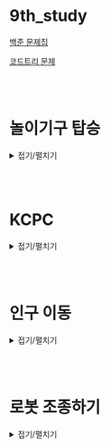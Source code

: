 # 9th_study

[백준 문제집](https://www.acmicpc.net/workbook/view/16983)

[코드트리 문제](https://www.codetree.ai/training-field/frequent-problems/problems/go-on-the-rides/description?page=1&pageSize=20&name=%EB%86%80%EC%9D%B4%EA%B8%B0%EA%B5%AC+%ED%83%91%EC%8A%B9)

<br><br>

# 놀이기구 탑승

<details>
<summary>접기/펼치기</summary>
<div markdown="1">

## [민웅](<./놀이기구 탑승/민웅.py>)

```py
import sys
input = sys.stdin.readline
dxy = [(0, 1), (0, -1), (1, 0), (-1, 0)]
points = [0, 1, 10, 100, 1000]

N = int(input())

liked_lst = [[] for _ in range(N * N + 1)]
mat = [[0] * N for _ in range(N)]
point = 0

for _ in range(N * N):
    num, *liked = list(map(int, input().split()))

    max_cnt = 0
    empty = 0
    ci, cj = 401, 401
    for i in range(N):
        for j in range(N):
            if mat[i][j] == 0:
                temp = 0
                now_empty = 0
                for d in dxy:
                    nx = i + d[0]
                    ny = j + d[1]

                    if 0 <= nx <= N - 1 and 0 <= ny <= N - 1:
                        if mat[nx][ny] in liked:
                            temp += 1
                        elif mat[nx][ny] == 0:
                            now_empty += 1

                if temp > max_cnt:
                    empty = now_empty
                    max_cnt = temp
                    ci = i
                    cj = j
                elif temp == max_cnt:
                    if now_empty > empty:
                        empty = now_empty
                        ci = i
                        cj = j
                    elif now_empty == empty:
                        if ci > i:
                            ci = i
                            cj = j
                        elif ci == i:
                            if cj > j:
                                cj = j
    mat[ci][cj] = num
    liked_lst[num] = liked

for i in range(N):
    for j in range(N):
        now = mat[i][j]
        friends = 0
        for d in dxy:
            nx = i + d[0]
            ny = j + d[1]

            if 0 <= nx <= N - 1 and 0 <= ny <= N - 1:
                check = mat[nx][ny]
                if check in liked_lst[now]:
                    friends += 1
        point += points[friends]

print(point)

```

## [병국](<./놀이기구 탑승/병국.py>)

```py

```

## [상미](<./놀이기구 탑승/상미.py>)

```py

```

## [서희](<./놀이기구 탑승/서희.py>)

```py

```

## [성구](<./놀이기구 탑승/성구.py>)

```py


```

</div>

</details>

<br><br>

# KCPC

<details>
<summary>접기/펼치기</summary>
<div markdown="1">

## [민웅](<./KCPC/민웅.py>)

```py
# 3758_KCPC
import sys
input = sys.stdin.readline

T = int(input())

for _ in range(T):
    n, k, t, m = map(int, input().split())
    cnt_team = {}
    scores = [0]*(n+1)
    sub_cnt = [0]*(n+1)

    for j in range(1, n+1):
        cnt_team[j] = {}

    order_time = {}
    for i in range(m):
        a, b, s = map(int, input().split())
        order_time[a] = i
        if b in cnt_team[a].keys():
            if s > cnt_team[a][b]:
                scores[a] -= cnt_team[a][b]
                scores[a] += s
                cnt_team[a][b] = s
        else:
            cnt_team[a][b] = s
            scores[a] += s

        sub_cnt[a] += 1
    answer = []
    ans = 1
    my_score = scores[t]
    for k in range(1, n+1):
        if scores[k] > my_score:
            ans += 1
            max_score = scores[k]
        elif scores[k] == my_score and k != t:
            answer.append(k)
        else:
            continue
    if answer:
        for v in answer:
            if sub_cnt[v] < sub_cnt[t]:
                ans += 1
            elif sub_cnt[v] == sub_cnt[t]:
                if order_time[v] < order_time[t]:
                    ans += 1


    print(ans)

```

## [병국](<./KCPC/병국.py>)

```py
t = int(input())
# n: 팀 수, k : 문제 수
for _ in range(t):
    n,k,my_team,m = map(int,input().split())
    team_list = [i for i in range(1,n+1)]
    answer_list = [[0]*(k+3) for _ in range(n+1)]
    # 문제3개면 [0,100,50,20, 풀이횟수, 마지막제출시간]
    for i in range(1,m+1):
        id,qnum,score = map(int,input().split())
        answer_list[id][qnum] = max(answer_list[id][qnum],score)
        answer_list[id][k+1] += 1
        answer_list[id][k+2] = max(answer_list[id][k+2],i)

    # print(answer_list)
    my_team_score = sum(answer_list[my_team][:k+1])
    # print(my_team_score)
    my_team_rank = 1
    for i in range(len(answer_list)):
        if sum(answer_list[i][:k+1])>my_team_score:
            my_team_rank+=1
        elif sum(answer_list[i][:k+1])==my_team_score:
            if answer_list[i][k+1] < answer_list[my_team][k+1]:
                my_team_rank+= 1
            elif answer_list[i][k+1] == answer_list[my_team][k+1]:
                if answer_list[i][k+2] < answer_list[my_team][k+2]:
                    my_team_rank += 1
    print(my_team_rank)


```

## [상미](<./KCPC/상미.py>)

```py

```

## [서희](<./KCPC/서희.py>)

```py

```

## [성구](<./KCPC/성구.py>)

```py

```

</div>

</details>

<br><br>

# 인구 이동

<details>
<summary>접기/펼치기</summary>
<div markdown="1">

## [민웅](<./인구 이동/민웅.py>)

```py

```

## [병국](<./인구 이동/병국.py>)

```py
import math


def bfs(a,b):
    q = [(a, b)]
    tmp = [(a, b)]
    while q:
        x, y = q.pop(0)
        for dx, dy in dir:
            nx, ny = x + dx, y + dy
            if 0 <= nx < N and 0 <= ny < N and v[nx][ny] == 0:
                if L <= abs(arr[x][y] - arr[nx][ny]) <= R:
                    q.append((nx, ny))
                    v[nx][ny] = 1
                    tmp.append((nx, ny))
    return tmp


N,L,R = map(int,input().split())
arr = [list(map(int,input().split())) for _ in range(N)]
dir = [[0,1],[1,0],[0,-1],[-1,0]]

answer = 0

while True:
    flag = False
    v = [[0] * N for _ in range(N)]

    for i in range(N):
        for j in range(N):
            if v[i][j] == 0:
                v[i][j] = 1
                total = bfs(i,j)
                # total 은 무조건 1개이상이라, >=2 를 해줬어야했음
                if len(total)>=2:
                    flag = True
                    summ = 0
                    for x, y in total:
                        summ += arr[x][y]
                    for x, y in total:
                        arr[x][y] = math.floor(summ/len(total))

    if flag == False:
        print(answer)
        break
    else:
        answer += 1


```

## [서희](<./인구 이동/서희.py>)

```py

```

## [성구](<./인구 이동/성구.py>)

```py

```

</div>

</details>

<br><br>

# 로봇 조종하기

<details>
<summary>접기/펼치기</summary>
<div markdown="1">

## [민웅](<./로봇 조종하기/민웅.py>)

```py
# 2169_로봇조종하기_controlRobot
import sys
input = sys.stdin.readline


N, M = map(int, input().split())
dxy = [(1, 0), (0, 1), (0, -1)]

dp = [[0]*M for _ in range(N)]
planet = [list(map(int, input().split())) for _ in range(N)]

dp[0][0] = planet[0][0]
for i in range(1, M):
    dp[0][i] = dp[0][i-1] + planet[0][i]

idx = 1
while True:
    if idx == N:
        break

    check1 = [dp[idx-1][i] + planet[idx][i] for i in range(M)]
    check2 = check1.copy()

    for i in range(1, M):
        check1[i] = max(check1[i], check1[i-1]+planet[idx][i])

    for i in range(M-2, -1, -1):
        check2[i] = max(check2[i], check2[i+1]+planet[idx][i])

    for i in range(M):
        dp[idx][i] = max(check2[i], check1[i])

    idx += 1

print(dp[-1][-1])


```

## [병국](<./로봇 조종하기/병국.py>)

```py

```

## [상미](<./로봇 조종하기/상미.py>)

```py

```

## [서희](<./로봇 조종하기/서희.py>)

```py

```

## [성구](<./로봇 조종하기/성구.py>)

```py

```

</div>

</details>

<br><br>
